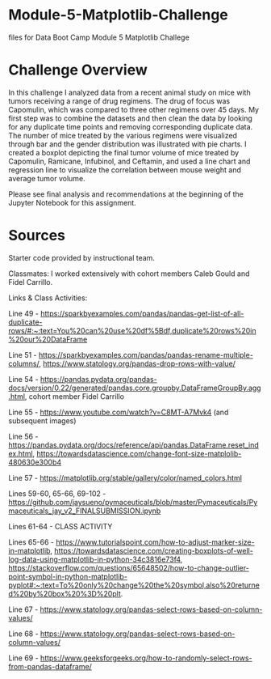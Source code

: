 # Module-5-Matplotlib-Challenge
files for Data Boot Camp Module 5 Matplotlib Challege

# Challenge Overview 
In this challenge I analyzed data from a recent animal study on mice with tumors receiving a range of drug regimens. The drug of focus was Capomulin, which was compared to three other regimens over 45 days. My first step was to combine the datasets and then clean the data by looking for any duplicate time points and removing corresponding duplicate data. The number of mice treated by the various regimens were visualized through bar and the gender distribution was illustrated with pie charts. I created a boxplot depicting the final tumor volume of mice treated by Capomulin, Ramicane, Infubinol, and Ceftamin, and used a line chart and regression line to visualize the correlation between mouse weight and average tumor volume. 

Please see final analysis and recommendations at the beginning of the Jupyter Notebook for this assignment. 

# Sources

Starter code provided by instructional team.

Classmates: I worked extensively with cohort members Caleb Gould and Fidel Carrillo.

Links & Class Activities: 

Line 49 - https://sparkbyexamples.com/pandas/pandas-get-list-of-all-duplicate-rows/#:~:text=You%20can%20use%20df%5Bdf,duplicate%20rows%20in%20our%20DataFrame

Line 51 - https://sparkbyexamples.com/pandas/pandas-rename-multiple-columns/,
            https://www.statology.org/pandas-drop-rows-with-value/

Line 54 - https://pandas.pydata.org/pandas-docs/version/0.22/generated/pandas.core.groupby.DataFrameGroupBy.agg.html, 
            cohort member Fidel Carrillo 

Line 55 - https://www.youtube.com/watch?v=C8MT-A7Mvk4 (and subsequent images)

Line 56 - https://pandas.pydata.org/docs/reference/api/pandas.DataFrame.reset_index.html, https://towardsdatascience.com/change-font-size-matplolib-480630e300b4

Line 57 - https://matplotlib.org/stable/gallery/color/named_colors.html

Lines 59-60, 65-66, 69-102 - https://github.com/jaysueno/pymaceuticals/blob/master/Pymaceuticals/Pymaceuticals_jay_v2_FINALSUBMISSION.ipynb

Lines 61-64 - CLASS ACTIVITY 

Lines 65-66 - https://www.tutorialspoint.com/how-to-adjust-marker-size-in-matplotlib, 
                https://towardsdatascience.com/creating-boxplots-of-well-log-data-using-matplotlib-in-python-34c3816e73f4, 
                https://stackoverflow.com/questions/65648502/how-to-change-outlier-point-symbol-in-python-matplotlib-pyplot#:~:text=To%20only%20change%20the%20symbol,also%20returned%20by%20box%20%3D%20plt.

Line 67 - https://www.statology.org/pandas-select-rows-based-on-column-values/

Line 68 - https://www.statology.org/pandas-select-rows-based-on-column-values/

Line 69 - https://www.geeksforgeeks.org/how-to-randomly-select-rows-from-pandas-dataframe/
